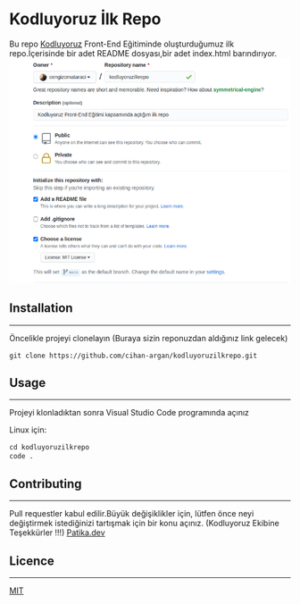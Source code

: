 # Kodluyoruz İlk Repo

Bu repo [Kodluyoruz](https://kodluyoruz.org/tr/kodluyoruz/) Front-End Eğitiminde oluşturduğumuz ilk repo.İçerisinde bir adet README dosyası,bir adet index.html barındırıyor.
![proje görseli](https://raw.githubusercontent.com/Kodluyoruz/taskforce/main/git/odev1/figures/github.png)
## Installation
---
Öncelikle projeyi clonelayın (Buraya sizin reponuzdan aldığınız link gelecek)

```
git clone https://github.com/cihan-argan/kodluyoruzilkrepo.git
```

## Usage

---
Projeyi klonladıktan sonra Visual Studio Code programında açınız

Linux için:
```
cd kodluyoruzilkrepo
code . 
```

## Contributing
---
Pull requestler kabul edilir.Büyük değişiklikler için, lütfen önce neyi değiştirmek istediğinizi tartışmak için bir konu açınız.
(Kodluyoruz Ekibine Teşekkürler !!!)
[Patika.dev ](https://www.patika.dev/tr)

## Licence 
---
[MIT](https://choosealicense.com/licenses/mit/)